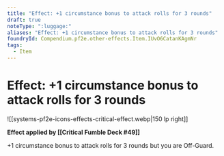 ```yaml
---
title: "Effect: +1 circumstance bonus to attack rolls for 3 rounds"
draft: true
noteType: ":luggage:"
aliases: "Effect: +1 circumstance bonus to attack rolls for 3 rounds"
foundryId: Compendium.pf2e.other-effects.Item.IUvO6CatanKAgmNr
tags:
  - Item
---
```


# Effect: +1 circumstance bonus to attack rolls for 3 rounds
![[systems-pf2e-icons-effects-critical-effect.webp|150 lp right]]

**Effect applied by [[Critical Fumble Deck #49]]**

+1 circumstance bonus to attack rolls for 3 rounds but you are Off-Guard.
